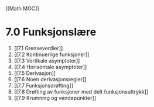 [[Math MOC]]

# 7.0 Funksjonslære

1. [[7.1 Grenseverdier]]
2. [[7.2 Kontinuerlige funksjoner]]
3. [[7.3 Vertikale asymptoter]]
4. [[7.4 Horisontale asymptoter]]
5. [[7.5 Derivasjon]]
6. [[7.6 Noen derivasjonsregler]]
7. [[7.7 Funksjonsdrøfting]]
8. [[7.8 Drøfting av funksjoner med delt funksjonsuttrykk]]
9. [[7.9 Krumning og vendepunkter]]
